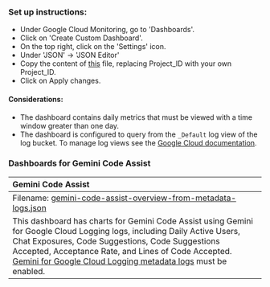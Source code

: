 ### Set up instructions:

- Under Google Cloud Monitoring, go to 'Dashboards'.
- Click on 'Create Custom Dashboard'.
- On the top right, click on the 'Settings' icon.
- Under 'JSON' -> 'JSON Editor'
- Copy the content of [this](https://github.com/GoogleCloudPlatform/monitoring-dashboard-samples/blob/master/dashboards/google-gemini-code-assist/gemini-code-assist-overview-from-metadata-logs.json) file, replacing Project_ID with your own Project_ID.
- Click on Apply changes.

#### Considerations:
- The dashboard contains daily metrics that must be viewed with a time window greater than one day.
- The dashboard is configured to query from the `_Default` log view of the log bucket. To manage log views see the [Google Cloud documentation](https://cloud.google.com/logging/docs/logs-views).

### Dashboards for Gemini Code Assist

|Gemini Code Assist|
|:------------------|
|Filename: [gemini-code-assist-overview-from-metadata-logs.json](gemini-code-assist-overview-from-metadata-logs.json)|
|This dashboard has charts for Gemini Code Assist using Gemini for Google Cloud Logging logs, including Daily Active Users, Chat Exposures, Code Suggestions, Code Suggestions Accepted, Acceptance Rate, and Lines of Code Accepted. [Gemini for Google Cloud Logging metadata logs](https://cloud.google.com/gemini/docs/log-gemini#metadata) must be enabled. |
